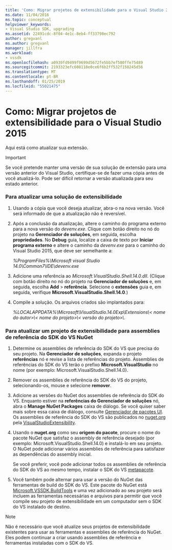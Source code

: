 ```yaml
---
title: 'Como: Migrar projetos de extensibilidade para o Visual Studio 2015 | Microsoft Docs'
ms.date: 11/04/2016
ms.topic: conceptual
helpviewer_keywords:
- Visual Studio SDK, upgrading
ms.assetid: 22491cdc-8f04-4e1c-8eb4-ff33798ec792
author: gregvanl
ms.author: gregvanl
manager: jillfra
ms.workload:
- vssdk
ms.openlocfilehash: a0939fd9499f9699d5672fe5bb7ef580ffe75489
ms.sourcegitcommit: 2193323efc608118e0ce6f6b2ff532f158245d56
ms.translationtype: MT
ms.contentlocale: pt-BR
ms.lasthandoff: 01/25/2019
ms.locfileid: "55021475"
---
```

# <a name="how-to-migrate-extensibility-projects-to-visual-studio-2015"></a>Como: Migrar projetos de extensibilidade para o Visual Studio 2015
Aqui está como atualizar sua extensão.  
  
> [!IMPORTANT]
>  Se você pretende manter uma versão de sua solução de extensão para uma versão anterior do Visual Studio, certifique-se de fazer uma cópia antes de você atualizá-lo. Pode ser difícil retornar a versão atualizada para seu estado anterior.  
  
### <a name="to-upgrade-an-extensibility-solution"></a>Para atualizar uma solução de extensibilidade  
  
1.  Usando a cópia que você deseja atualizar, abra-o na nova versão. Você será informado de que a atualização não é reversível.  
  
2.  Após a conclusão da atualização, altere o caminho do programa externo para a nova versão do *devenv.exe*. Clique com botão direito no nó do projeto na **Gerenciador de soluções**, em seguida, escolha **propriedades**. No **Debug** guia, localize a caixa de texto por **Iniciar programa externo** e altere o caminho da *devenv.exe* para o caminho do Visual Studio 2015, que deve ser semelhante a:  
  
     *%ProgramFiles%\Microsoft visual Studio 14.0\Common7\IDE\devenv.exe*  
  
3.  Adicione uma referência ao *Microsoft.VisualStudio.Shell.14.0.dll*. (Clique com botão direito no nó do projeto na **Gerenciador de soluções** e, em seguida, escolha **Add** > **referência**. Selecione o **extensões** guia e, em seguida, verifique **Microsoft.VisualStudio.Shell.14.0**.)  
  
4.  Compile a solução. Os arquivos criados são implantados para:  
  
     *%LOCALAPPDATA%\Microsoft\VisualStudio.14.0Exp\Extensions\\< nome do autor\>\\< nome do projeto\>\\< versão do projeto\>\\*.  
  
### <a name="to-update-an-extensibility-project-to-nuget-vs-sdk-reference-assemblies"></a>Para atualizar um projeto de extensibilidade para assemblies de referência do SDK do VS NuGet  
  
1.  Determine os assemblies de referência do SDK do VS que precisa do seu projeto.  Na **Gerenciador de soluções**, expanda o projeto **referências** nó e revise a lista de referências do projeto.  Assemblies de referências do SDK do VS terão o prefixo **Microsoft.VisualStudio** no nome (por exemplo: Microsoft.VisualStudio.Shell.14.0).  
  
2.  Remover os assemblies de referência do SDK do VS do projeto, selecionando-os, mouse e selecione **remover**.  
  
3.  Adicione as versões do NuGet dos assemblies de referência do SDK do VS.  Enquanto estiver na **referências do Gerenciador de soluções** nó, abra o **Manage NuGet Packages** caixa de diálogo.  Se você quiser saber mais sobre essa caixa de diálogo, consulte [Gerenciador de pacotes UI](/NuGet/Tools/Package-Manager-UI). Os assemblies de referência do SDK do VS são publicados no [nuget.org](http://www.nuget.org) pela [VisualStudioExtensibility](http://www.nuget.org/profiles/VisualStudioExtensibility).  
  
4.  Usando o **nuget.org** como seu **origem do pacote**, procure o nome do pacote NuGet que satisfaz o assembly de referência desejado (por exemplo: Microsoft.VisualStudio.Shell.14.0) e instalá-lo em seu projeto.  O NuGet pode adicionar vários assemblies de referência para satisfazer as dependências do assembly inicial.  
  
     Se você preferir, você pode adicionar todos os assemblies de referência do SDK do VS ao mesmo tempo, instalar o SDK do VS [metapacote](http://www.nuget.org/packages/VSSDK_Reference_Assemblies).  
  
5.  Você também pode alternar para usar a versão do NuGet das ferramentas de build do SDK do VS. Este pacote do NuGet está [Microsoft.VSSDK.BuildTools](http://www.nuget.org/packages/Microsoft.VSSDK.BuildTools) e uma vez adicionado ao seu projeto será incluem as ferramentas necessárias e arquivos para permitir que você compile seu projeto de extensibilidade em um computador sem o SDK do VS instalado de destino.  
  
> [!NOTE]
>  Não é necessário que você atualize seus projetos de extensibilidade existentes para usar as ferramentas e assemblies de referência do NuGet.  Eles podem continuar a criar usando assemblies de referência e ferramentas instaladas com o SDK do VS.